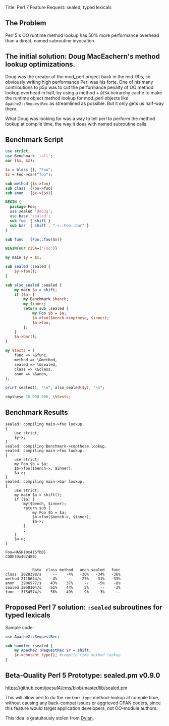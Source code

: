 Title: Perl 7 Feature Request: sealed, typed lexicals

##  The Problem

Perl 5's OO runtime method lookup has 50% more performance overhead than a direct, named subroutine invocation.

## The initial solution: Doug MacEachern's method lookup optimizations.

Doug was the creator of the mod_perl project back in the mid-90s, so obviously writing high performance Perl was his forte.  One of his many contributions to p5p was to cut the performance penalty of OO method lookup overhead in half, by using a method + `@ISA` heirarchy cache to make the runtime object method lookup for mod_perl objects like `Apache2::RequestRec` as streamlined as possible.  But it only gets us half-way there.

What Doug was looking for was a way to tell perl to perform the method lookup at compile time, the way it does with named subroutine calls.

## Benchmark Script

```perl
use strict;
use Benchmark ':all';
our ($x, $z);

$x = bless {}, "Foo";
$z = Foo->can("foo");

sub method {$x->foo}
sub class  {Foo->foo}
sub anon   {$z->($x)}

BEGIN {
  package Foo;
  use sealed 'debug';
  use base 'sealed';
  sub foo  { shift }
  sub bar  { shift . "->::Foo::bar" }
}

sub func   {Foo::foo($x)}

BEGIN{our @ISA=('Foo')}

my main $y = $x;

sub sealed :sealed {
    $y->foo();
}

sub also_sealed :sealed {
    my main $a = shift;
    if ($a) {
        my Benchmark $bench;
        my $inner;
        return sub :sealed {
            my Foo $b = $a;
            $b->foo($bench->cmpthese, $inner);
            $a->foo;
        };
    }
    $a->bar();
}

my %tests = (
    func => \&func,
    method => \&method,
    sealed => \&sealed,
    class => \&class,
    anon => \&anon,
);

print sealed(), "\n", also_sealed($y), "\n";

cmpthese 10_000_000, \%tests;
```

## Benchmark Results

```
sealed: compiling main->foo lookup.
{
    use strict;
    $y->;
}
sealed: compiling Benchmark->cmpthese lookup.
sealed: compiling main->foo lookup.
{
    use strict;
    my Foo $b = $a;
    $b->foo($bench->, $inner);
    $a->;
}
sealed: compiling main->bar lookup.
{
    use strict;
    my main $a = shift();
    if ($a) {
        my($bench, $inner);
        return sub {
            my Foo $b = $a;
            $b->foo($bench->, $inner);
            $a->;
        }
        ;
    }
    $a->;
}

Foo=HASH(0x415fb0)
CODE(0x4b7480)


            Rate  class method   anon sealed   func
class  2028398/s     --    -4%   -30%   -34%   -36%
method 2118644/s     4%     --   -27%   -31%   -33%
anon   2906977/s    43%    37%     --    -5%    -8%
sealed 3058104/s    51%    44%     5%     --    -3%
func   3154574/s    56%    49%     9%     3%     --
```

## Proposed Perl 7 solution: `:sealed`  subroutines for typed lexicals

Sample code:

```perl
use Apache2::RequestRec;

sub handler :sealed {
	my Apache2::RequestRec $r = shift;
	$r->content_type(); #compile time method lookup
}
```

## Beta-Quality Perl 5 Prototype: sealed.pm v0.9.0

<https://github.com/joesuf4/cms/blob/master/lib/sealed.pm>

This will allow perl to do the `content_type` method-lookup at compile time, without causing any back-compat issues or aggrieved CPAN coders, since this feature would target application developers, not OO-module authors.

This idea is gratuitously stolen from [Dylan](https://jim.studt.net/dirm/interim-5.html).